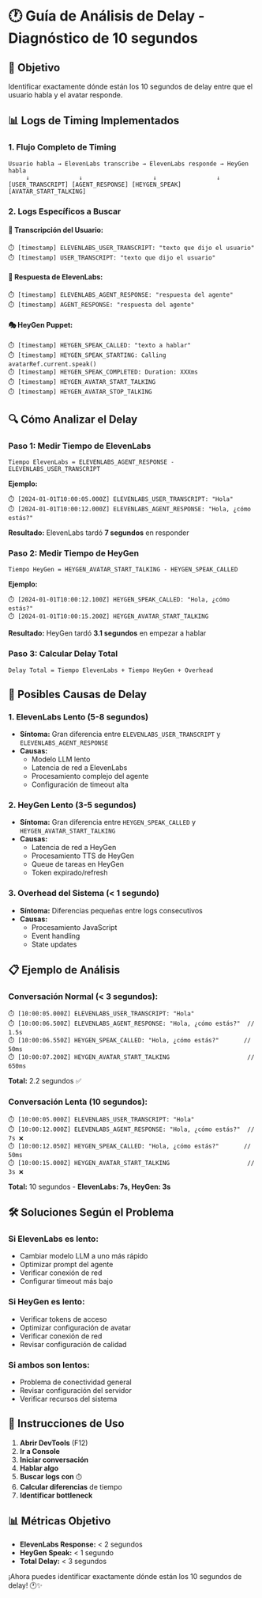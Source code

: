 # 🕐 Guía de Análisis de Delay - Diagnóstico de 10 segundos

## 🎯 **Objetivo**

Identificar exactamente dónde están los 10 segundos de delay entre que el usuario habla y el avatar responde.

## 📊 **Logs de Timing Implementados**

### **1. Flujo Completo de Timing**
```
Usuario habla → ElevenLabs transcribe → ElevenLabs responde → HeyGen habla
     ↓              ↓                    ↓                 ↓
[USER_TRANSCRIPT] [AGENT_RESPONSE] [HEYGEN_SPEAK] [AVATAR_START_TALKING]
```

### **2. Logs Específicos a Buscar**

#### **📝 Transcripción del Usuario:**
```
⏱️ [timestamp] ELEVENLABS_USER_TRANSCRIPT: "texto que dijo el usuario"
⏱️ [timestamp] USER_TRANSCRIPT: "texto que dijo el usuario"
```

#### **🤖 Respuesta de ElevenLabs:**
```
⏱️ [timestamp] ELEVENLABS_AGENT_RESPONSE: "respuesta del agente"
⏱️ [timestamp] AGENT_RESPONSE: "respuesta del agente"
```

#### **🎭 HeyGen Puppet:**
```
⏱️ [timestamp] HEYGEN_SPEAK_CALLED: "texto a hablar"
⏱️ [timestamp] HEYGEN_SPEAK_STARTING: Calling avatarRef.current.speak()
⏱️ [timestamp] HEYGEN_SPEAK_COMPLETED: Duration: XXXms
⏱️ [timestamp] HEYGEN_AVATAR_START_TALKING
⏱️ [timestamp] HEYGEN_AVATAR_STOP_TALKING
```

## 🔍 **Cómo Analizar el Delay**

### **Paso 1: Medir Tiempo de ElevenLabs**
```
Tiempo ElevenLabs = ELEVENLABS_AGENT_RESPONSE - ELEVENLABS_USER_TRANSCRIPT
```

**Ejemplo:**
```
⏱️ [2024-01-01T10:00:05.000Z] ELEVENLABS_USER_TRANSCRIPT: "Hola"
⏱️ [2024-01-01T10:00:12.000Z] ELEVENLABS_AGENT_RESPONSE: "Hola, ¿cómo estás?"
```
**Resultado:** ElevenLabs tardó **7 segundos** en responder

### **Paso 2: Medir Tiempo de HeyGen**
```
Tiempo HeyGen = HEYGEN_AVATAR_START_TALKING - HEYGEN_SPEAK_CALLED
```

**Ejemplo:**
```
⏱️ [2024-01-01T10:00:12.100Z] HEYGEN_SPEAK_CALLED: "Hola, ¿cómo estás?"
⏱️ [2024-01-01T10:00:15.200Z] HEYGEN_AVATAR_START_TALKING
```
**Resultado:** HeyGen tardó **3.1 segundos** en empezar a hablar

### **Paso 3: Calcular Delay Total**
```
Delay Total = Tiempo ElevenLabs + Tiempo HeyGen + Overhead
```

## 🚨 **Posibles Causas de Delay**

### **1. ElevenLabs Lento (5-8 segundos)**
- **Síntoma:** Gran diferencia entre `ELEVENLABS_USER_TRANSCRIPT` y `ELEVENLABS_AGENT_RESPONSE`
- **Causas:**
  - Modelo LLM lento
  - Latencia de red a ElevenLabs
  - Procesamiento complejo del agente
  - Configuración de timeout alta

### **2. HeyGen Lento (3-5 segundos)**
- **Síntoma:** Gran diferencia entre `HEYGEN_SPEAK_CALLED` y `HEYGEN_AVATAR_START_TALKING`
- **Causas:**
  - Latencia de red a HeyGen
  - Procesamiento TTS de HeyGen
  - Queue de tareas en HeyGen
  - Token expirado/refresh

### **3. Overhead del Sistema (< 1 segundo)**
- **Síntoma:** Diferencias pequeñas entre logs consecutivos
- **Causas:**
  - Procesamiento JavaScript
  - Event handling
  - State updates

## 📋 **Ejemplo de Análisis**

### **Conversación Normal (< 3 segundos):**
```
⏱️ [10:00:05.000Z] ELEVENLABS_USER_TRANSCRIPT: "Hola"
⏱️ [10:00:06.500Z] ELEVENLABS_AGENT_RESPONSE: "Hola, ¿cómo estás?"  // 1.5s
⏱️ [10:00:06.550Z] HEYGEN_SPEAK_CALLED: "Hola, ¿cómo estás?"       // 50ms
⏱️ [10:00:07.200Z] HEYGEN_AVATAR_START_TALKING                      // 650ms
```
**Total:** 2.2 segundos ✅

### **Conversación Lenta (10 segundos):**
```
⏱️ [10:00:05.000Z] ELEVENLABS_USER_TRANSCRIPT: "Hola"
⏱️ [10:00:12.000Z] ELEVENLABS_AGENT_RESPONSE: "Hola, ¿cómo estás?"  // 7s ❌
⏱️ [10:00:12.050Z] HEYGEN_SPEAK_CALLED: "Hola, ¿cómo estás?"       // 50ms
⏱️ [10:00:15.000Z] HEYGEN_AVATAR_START_TALKING                      // 3s ❌
```
**Total:** 10 segundos - **ElevenLabs: 7s, HeyGen: 3s**

## 🛠️ **Soluciones Según el Problema**

### **Si ElevenLabs es lento:**
- Cambiar modelo LLM a uno más rápido
- Optimizar prompt del agente
- Verificar conexión de red
- Configurar timeout más bajo

### **Si HeyGen es lento:**
- Verificar tokens de acceso
- Optimizar configuración de avatar
- Verificar conexión de red
- Revisar configuración de calidad

### **Si ambos son lentos:**
- Problema de conectividad general
- Revisar configuración del servidor
- Verificar recursos del sistema

## 🎯 **Instrucciones de Uso**

1. **Abrir DevTools** (F12)
2. **Ir a Console**
3. **Iniciar conversación**
4. **Hablar algo**
5. **Buscar logs con** `⏱️`
6. **Calcular diferencias** de tiempo
7. **Identificar bottleneck**

## 📊 **Métricas Objetivo**

- **ElevenLabs Response:** < 2 segundos
- **HeyGen Speak:** < 1 segundo
- **Total Delay:** < 3 segundos

¡Ahora puedes identificar exactamente dónde están los 10 segundos de delay! 🕐✨